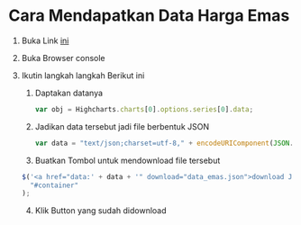# Cara Mendapatkan Data Harga Emas

1. Buka Link [ini](https://www.logammulia.com/id/harga-emas-hari-ini)
2. Buka Browser console
3. Ikutin langkah langkah Berikut ini

   1. Daptakan datanya

      ```javascript
      var obj = Highcharts.charts[0].options.series[0].data;
      ```

   2. Jadikan data tersebut jadi file berbentuk JSON

      ```javascript
      var data = "text/json;charset=utf-8," + encodeURIComponent(JSON.stringify(obj));
      ```

   3. Buatkan Tombol untuk mendownload file tersebut

   ```javascript
   $('<a href="data:' + data + '" download="data_emas.json">download JSON</a>').appendTo(
     "#container"
   );
   ```

   4. Klik Button yang sudah didownload
